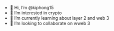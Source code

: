 - 👋 Hi, I’m @kiphong15
- 👀 I’m interested in crypto
- 🌱 I’m currently learning about layer 2 and web 3
- 💞️ I’m looking to collaborate on wweb 3


<!---
kiphong15/kiphong15 is a ✨ special ✨ repository because its `README.md` (this file) appears on your GitHub profile.
You can click the Preview link to take a look at your changes.
--->

